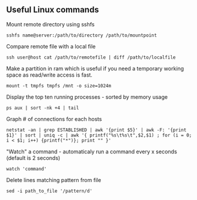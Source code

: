 ## Useful Linux commands

Mount remote directory using sshfs

```
sshfs name@server:/path/to/directory /path/to/mountpoint
```

Compare remote file with a local file

```
ssh user@host cat /path/to/remotefile | diff /path/to/localfile
````

Make a partition in ram which is useful if you need a temporary working space as read/write access is fast.

```
mount -t tmpfs tmpfs /mnt -o size=1024m
```

Display the top ten running processes - sorted by memory usage

```
ps aux | sort -nk +4 | tail
```

Graph # of connections for each hosts

```
netstat -an | grep ESTABLISHED | awk '{print $5}' | awk -F: '{print $1}' | sort | uniq -c | awk '{ printf("%s\t%s\t",$2,$1) ; for (i = 0; i < $1; i++) {printf("*")}; print "" }'
```

"Watch" a command - automaticaly run a command every x seconds (default is 2 seconds)

```
watch 'command'
```

Delete lines matching pattern from file

```
sed -i path_to_file '/pattern/d'
```
